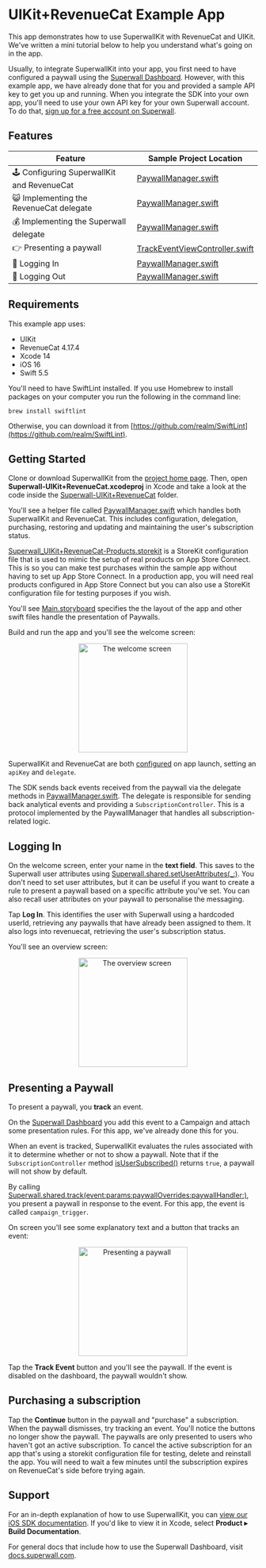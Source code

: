 # UIKit+RevenueCat Example App

This app demonstrates how to use SuperwallKit with RevenueCat and UIKit. We've written a mini tutorial below to help you understand what's going on in the app.

Usually, to integrate SuperwallKit into your app, you first need to have configured a paywall using the [Superwall Dashboard](https://superwall.com/dashboard). However, with this example app, we have already done that for you and provided a sample API key to get you up and running. When you integrate the SDK into your own app, you'll need to use your own API key for your own Superwall account. To do that, [sign up for a free account on Superwall](https://superwall.com/sign-up).

## Features

Feature | Sample Project Location 
--- | ---
🕹 Configuring SuperwallKit and RevenueCat | [PaywallManager.swift](Superwall-UIKit+RevenueCat/PaywallManager.swift#37)
😺 Implementing the RevenueCat delegate | [PaywallManager.swift](Superwall-UIKit+RevenueCat/PaywallManager.swift#L144)
💰 Implementing the Superwall delegate | [PaywallManager.swift](Superwall-UIKit+RevenueCat/PaywallManager.swift#L170)
👉 Presenting a paywall | [TrackEventViewController.swift](Superwall-UIKit+RevenueCat/TrackEventViewController.swift#L60)
👥 Logging In | [PaywallManager.swift](Superwall-UIKit+RevenueCat/PaywallManager.swift#L64)
👥 Logging Out | [PaywallManager.swift](Superwall-UIKit+RevenueCat/PaywallManager.swift#L82)

## Requirements

This example app uses:

- UIKit
- RevenueCat 4.17.4
- Xcode 14
- iOS 16
- Swift 5.5

You'll need to have SwiftLint installed. If you use Homebrew to install packages on your computer you run the following in the command line:

`brew install swiftlint`

Otherwise, you can download it from [https://github.com/realm/SwiftLint](https://github.com/realm/SwiftLint).

## Getting Started

Clone or download SuperwallKit from the [project home page](https://github.com/superwall-me/Superwall-iOS). Then, open **Superwall-UIKit+RevenueCat.xcodeproj** in Xcode and take a look at the code inside the [Superwall-UIKit+RevenueCat](Superwall-UIKit+RevenueCat) folder.

You'll see a helper file called [PaywallManager.swift](Superwall-UIKit+RevenueCat/PaywallManager.swift) which handles both SuperwallKit and RevenueCat. This includes configuration, delegation, purchasing, restoring and updating and maintaining the user's subscription status.

[Superwall_UIKit+RevenueCat-Products.storekit](Superwall-UIKit+RevenueCat/Superwall_UIKit+RevenueCat-Products.storekit) is a StoreKit configuration file that is used to mimic the setup of real products on App Store Connect. This is so you can make test purchases within the sample app without having to set up App Store Connect. In a production app, you will need real products configured in App Store Connect but you can also use a StoreKit configuration file for testing purposes if you wish.

You'll see [Main.storyboard](Superwall-UIKit+RevenueCat/Base.lproj/Main.storyboard) specifies the the layout of the app and other swift files handle the presentation of Paywalls.

Build and run the app and you'll see the welcome screen:

<p align="center">
  <img src="https://user-images.githubusercontent.com/3296904/161958142-c2f195b9-bd43-4f4e-9521-87c6fe4238ec.png" alt="The welcome screen" width="220px" />
</p>

SuperwallKit and RevenueCat are both [configured](Superwall-UIKit+RevenueCat/PaywallManager.swift#L37) on app launch, setting an `apiKey` and `delegate`.

The SDK sends back events received from the paywall via the delegate methods in [PaywallManager.swift](Superwall-UIKit+RevenueCat/PaywallManager.swift#L170). The delegate is responsible for sending back analytical events and providing a `SubscriptionController`. This is a protocol implemented by the PaywallManager that handles all subscription-related logic.

## Logging In

On the welcome screen, enter your name in the **text field**. This saves to the Superwall user attributes using [Superwall.shared.setUserAttributes(_:)](Superwall-UIKit+RevenueCat/PaywallManager.swift#L102). You don't need to set user attributes, but it can be useful if you want to create a rule to present a paywall based on a specific attribute you've set. You can also recall user attributes on your paywall to personalise the messaging.

Tap **Log In**. This identifies the user with Superwall using a hardcoded userId, retrieving any paywalls that have already been assigned to them. It also logs into revenuecat, retrieving the user's subscription status.

You'll see an overview screen:

<p align="center">
  <img src="https://user-images.githubusercontent.com/3296904/161960829-dfdc1319-571a-4784-b18f-bbb8c07f5a65.png" alt="The overview screen" width="220px" />
</p>

## Presenting a Paywall

To present a paywall, you **track** an event. 

On the [Superwall Dashboard](https://superwall.com/dashboard) you add this event to a Campaign and attach some presentation rules. For this app, we've already done this for you.

When an event is tracked, SuperwallKit evaluates the rules associated with it to determine whether or not to show a paywall. Note that if the `SubscriptionController` method [isUserSubscribed()](Superwall-UIKit+RevenueCat/PaywallManager.swift#L122) returns `true`, a paywall will not show by default.

By calling [Superwall.shared.track(event:params:paywallOverrides:paywallHandler:)](Superwall-UIKit+RevenueCat/TrackEventViewController.swift#L60), you present a paywall in response to the event. For this app, the event is called `campaign_trigger`.

On screen you'll see some explanatory text and a button that tracks an event:

<p align="center">
  <img src="https://user-images.githubusercontent.com/3296904/161961942-2b7ccf40-83d1-47c5-8f49-6fb409b17491.png" alt="Presenting a paywall" width="220px" />
</p>

Tap the **Track Event** button and you'll see the paywall. If the event is disabled on the dashboard, the paywall wouldn't show.

## Purchasing a subscription

Tap the **Continue** button in the paywall and "purchase" a subscription. When the paywall dismisses, try tracking an event. You'll notice the buttons no longer show the paywall. The paywalls are only presented to users who haven't got an active subscription. To cancel the active subscription for an app that's using a storekit configuration file for testing, delete and reinstall the app. You will need to wait a few minutes until the subscription expires on RevenueCat's side before trying again.

## Support

For an in-depth explanation of how to use SuperwallKit, you can [view our iOS SDK documentation](https://sdk.superwall.me/documentation/superwallkit/). If you'd like to view it in Xcode, select **Product ▸ Build Documentation**.

For general docs that include how to use the Superwall Dashboard, visit [docs.superwall.com](https://docs.superwall.com/docs).
